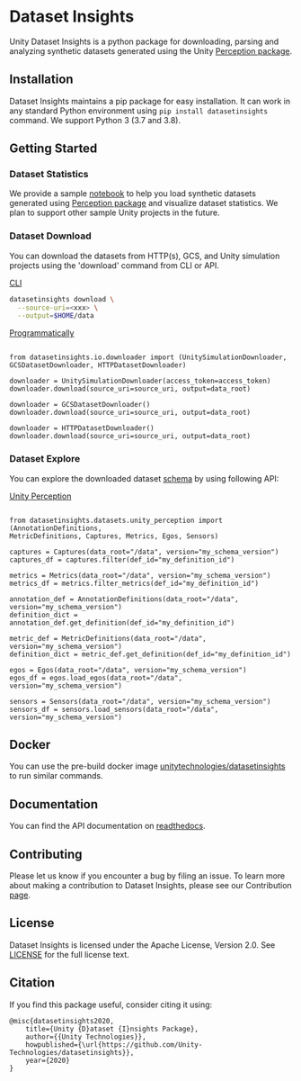 # Dataset Insights

Unity Dataset Insights is a python package for downloading, parsing and analyzing synthetic datasets generated using the Unity [Perception package](https://github.com/Unity-Technologies/com.unity.perception).

## Installation

Dataset Insights maintains a pip package for easy installation. It can work in any standard Python environment using `pip install datasetinsights` command. We support Python 3 (3.7 and 3.8).

## Getting Started

### Dataset Statistics

We provide a sample [notebook](notebooks/Perception_Statistics.ipynb) to help you load synthetic datasets generated using [Perception package](https://github.com/Unity-Technologies/com.unity.perception) and visualize dataset statistics. We plan to support other sample Unity projects in the future.

### Dataset Download

You can download the datasets from HTTP(s), GCS, and Unity simulation projects using the 'download' command from CLI or API.

[CLI](https://datasetinsights.readthedocs.io/en/latest/datasetinsights.commands.html#datasetinsights-commands-download)

```bash
datasetinsights download \
  --source-uri=<xxx> \
  --output=$HOME/data
```
[Programmatically](https://datasetinsights.readthedocs.io/en/latest/datasetinsights.io.downloader.html#module-datasetinsights.io.downloader.gcs_downloader)

```python3

from datasetinsights.io.downloader import (UnitySimulationDownloader,
GCSDatasetDownloader, HTTPDatasetDownloader)

downloader = UnitySimulationDownloader(access_token=access_token)
downloader.download(source_uri=source_uri, output=data_root)

downloader = GCSDatasetDownloader()
downloader.download(source_uri=source_uri, output=data_root)

downloader = HTTPDatasetDownloader()
downloader.download(source_uri=source_uri, output=data_root)

```
### Dataset Explore
You can explore the downloaded dataset [schema](https://datasetinsights.readthedocs.io/en/latest/Synthetic_Dataset_Schema.html#synthetic-dataset-schema) by using following API:

[Unity Perception](https://datasetinsights.readthedocs.io/en/latest/datasetinsights.datasets.unity_perception.html#datasetinsights-datasets-unity-perception)


```python3

from datasetinsights.datasets.unity_perception import (AnnotationDefinitions, 
MetricDefinitions, Captures, Metrics, Egos, Sensors)

captures = Captures(data_root="/data", version="my_schema_version")
captures_df = captures.filter(def_id="my_definition_id")

metrics = Metrics(data_root="/data", version="my_schema_version")
metrics_df = metrics.filter_metrics(def_id="my_definition_id")

annotation_def = AnnotationDefinitions(data_root="/data", version="my_schema_version")
definition_dict = annotation_def.get_definition(def_id="my_definition_id")

metric_def = MetricDefinitions(data_root="/data", version="my_schema_version")
definition_dict = metric_def.get_definition(def_id="my_definition_id")

egos = Egos(data_root="/data", version="my_schema_version")
egos_df = egos.load_egos(data_root="/data", version="my_schema_version")

sensors = Sensors(data_root="/data", version="my_schema_version")
sensors_df = sensors.load_sensors(data_root="/data", version="my_schema_version")

```


## Docker

You can use the pre-build docker image [unitytechnologies/datasetinsights](https://hub.docker.com/r/unitytechnologies/datasetinsights) to run similar commands.

## Documentation

You can find the API documentation on [readthedocs](https://datasetinsights.readthedocs.io/en/latest/).

## Contributing

Please let us know if you encounter a bug by filing an issue. To learn more about making a contribution to Dataset Insights, please see our Contribution [page](CONTRIBUTING.md).

## License

Dataset Insights is licensed under the Apache License, Version 2.0. See [LICENSE](LICENCE) for the full license text.

## Citation
If you find this package useful, consider citing it using:
```
@misc{datasetinsights2020,
    title={Unity {D}ataset {I}nsights Package},
    author={{Unity Technologies}},
    howpublished={\url{https://github.com/Unity-Technologies/datasetinsights}},
    year={2020}
}
```
